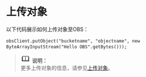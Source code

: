 # 上传对象<a name="obs_21_0109"></a>

以下代码展示如何上传对象至OBS：

```
obsClient.putObject("bucketname", "objectname", new ByteArrayInputStream("Hello OBS".getBytes()));
```

>![](public_sys-resources/icon-note.gif) **说明：**   
>更多上传对象的信息，请参见[上传对象](对象上传简介.md)。  

